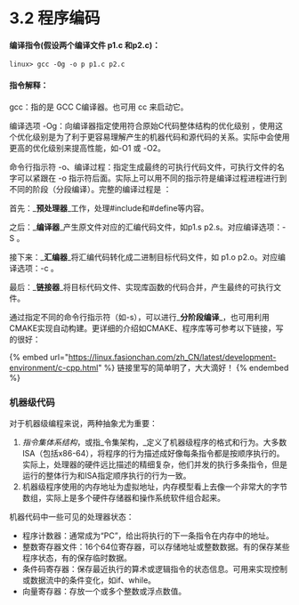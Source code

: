 # 3.2 程序编码

#### 编译指令(假设两个编译文件 p1.c 和p2.c)：

```
linux> gcc -Og -o p p1.c p2.c
```

#### 指令解释：&#x20;

gcc：指的是 GCC C编译器。也可用 cc 来启动它。

编译选项 -Og：向编译器指定使用符合原始C代码整体结构的优化级别 ，使用这个优化级别是为了利于更容易理解产生的机器代码和源代码的关系。实际中会使用更高的优化级别来提高性能，如-O1 或 -O2。

命令行指示符 -o、编译过程：指定生成最终的可执行代码文件，可执行文件的名字可以紧跟在 -o 指示符后面。实际上可以用不同的指示符是编译过程进程进行到不同的阶段（分段编译）。完整的编译过程是 ：        &#x20;

&#x20;     首先：_**预处理器**_工作，处理#include和#define等内容。

&#x20;     之后：_**编译器**_产生原文件对应的汇编代码文件，如p1.s   p2.s。对应编译选项：-S 。

&#x20;     接下来：_**汇编器**_将汇编代码转化成二进制目标代码文件，如 p1.o p2.o。对应编译选项：-c 。

&#x20;     最后：_**链接器**_将目标代码文件、实现库函数的代码合并，产生最终的可执行文件。

通过指定不同的命令行指示符（如-s），可以进行_**分阶段编译**_，也可用利用CMAKE实现自动构建。更详细的介绍如CMAKE、程序库等可参考以下链接，写的很好：

{% embed url="https://linux.fasionchan.com/zh_CN/latest/development-environment/c-cpp.html" %}
链接里写的简单明了，大大滴好！
{% endembed %}

### 机器级代码

对于机器级编程来说，两种抽象尤为重要：

1. _指令集体系结构_，或指_令集架构，_定义了机器级程序的格式和行为。大多数ISA（包括x86-64），将程序的行为描述成好像每条指令都是按顺序执行的。实际上，处理器的硬件远比描述的精细复杂，他们并发的执行多条指令，但是运行的整体行为和ISA指定顺序执行的行为一致。
2. 机器级程序使用的内存地址为虚拟地址，内存模型看上去像一个非常大的字节数组，实际上是多个硬件存储器和操作系统软件组合起来。

机器代码中一些可见的处理器状态：

* 程序计数器：通常成为“PC”，给出将执行的下一条指令在内存中的地址。
* 整数寄存器文件：16个64位寄存器，可以存储地址或整数数据。有的保存某些程序状态，有的保存临时数据。
* 条件码寄存器：保存最近执行的算术或逻辑指令的状态信息。可用来实现控制或数据流中的条件变化，如if、while。
* 向量寄存器：存放一个或多个整数或浮点数值。
